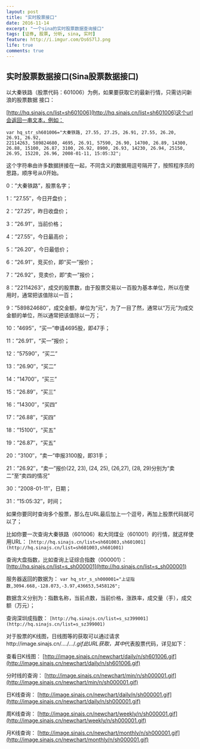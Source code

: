 ```yaml
---
layout: post
title: "实时股票接口"
date: 2016-11-14
excerpt: "一个sina的实时股票数据查询接口"
tags: [证券, 股票, 分析, sina, 实时]
feature: http://i.imgur.com/Ds6S7lJ.png
life: true
comments: true
---
```


## 实时股票数据接口(Sina股票数据接口)

以大秦铁路（股票代码：601006）为例，如果要获取它的最新行情，只需访问新浪的股票数据
接口：

[http://hq.sinajs.cn/list=sh601006](http://hq.sinajs.cn/list=sh601006)这个url会返回一串文本，例如：

```
var hq_str_sh601006="大秦铁路, 27.55, 27.25, 26.91, 27.55, 26.20, 26.91, 26.92,
22114263, 589824680, 4695, 26.91, 57590, 26.90, 14700, 26.89, 14300,
26.88, 15100, 26.87, 3100, 26.92, 8900, 26.93, 14230, 26.94, 25150, 26.95, 15220, 26.96, 2008-01-11, 15:05:32";
```
这个字符串由许多数据拼接在一起，不同含义的数据用逗号隔开了，按照程序员的思路，顺序号从0开始。

0：”大秦铁路”，股票名字；

1：”27.55″，今日开盘价；

2：”27.25″，昨日收盘价；

3：”26.91″，当前价格；

4：”27.55″，今日最高价；

5：”26.20″，今日最低价；

6：”26.91″，竞买价，即“买一”报价；

7：”26.92″，竞卖价，即“卖一”报价；

8：”22114263″，成交的股票数，由于股票交易以一百股为基本单位，所以在使用时，通常把该值除以一百；

9：”589824680″，成交金额，单位为“元”，为了一目了然，通常以“万元”为成交金额的单位，所以通常把该值除以一万；

10：”4695″，“买一”申请4695股，即47手；

11：”26.91″，“买一”报价；

12：”57590″，“买二”

13：”26.90″，“买二”

14：”14700″，“买三”

15：”26.89″，“买三”

16：”14300″，“买四”

17：”26.88″，“买四”

18：”15100″，“买五”

19：”26.87″，“买五”

20：”3100″，“卖一”申报3100股，即31手；

21：”26.92″，“卖一”报价(22, 23), (24, 25), (26,27), (28, 29)分别为“卖二”至“卖四的情况”

30：”2008-01-11″，日期；

31：”15:05:32″，时间；

如果你要同时查询多个股票，那么在URL最后加上一个逗号，再加上股票代码就可以了；

比如你要一次查询大秦铁路（601006）和大同煤业（601001）的行情，就这样使用URL：
```[http://hq.sinajs.cn/list=sh601003,sh601001](http://hq.sinajs.cn/list=sh601003,sh601001)```

查询大盘指数，比如查询上证综合指数（000001）：
[http://hq.sinajs.cn/list=s_sh000001](http://hq.sinajs.cn/list=s_sh000001)

服务器返回的数据为：
```var hq_str_s_sh000001="上证指数,3094.668,-128.073,-3.97,436653,5458126";```

数据含义分别为：指数名称，当前点数，当前价格，涨跌率，成交量（手），成交额（万元）；

查询深圳成指数：
```[http://hq.sinajs.cn/list=s_sz399001](http://hq.sinajs.cn/list=s_sz399001)```

对于股票的K线图，日线图等的获取可以通过请求http://image.sinajs.cn/…./…/*.gif此URL获取，其中*代表股票代码，详见如下：

查看日K线图：
[http://image.sinajs.cn/newchart/daily/n/sh601006.gif](http://image.sinajs.cn/newchart/daily/n/sh601006.gif)

分时线的查询：
[http://image.sinajs.cn/newchart/min/n/sh000001.gif](http://image.sinajs.cn/newchart/min/n/sh000001.gif)

日K线查询：
[http://image.sinajs.cn/newchart/daily/n/sh000001.gif](http://image.sinajs.cn/newchart/daily/n/sh000001.gif)

周K线查询：
[http://image.sinajs.cn/newchart/weekly/n/sh000001.gif](http://image.sinajs.cn/newchart/weekly/n/sh000001.gif)

月K线查询：
[http://image.sinajs.cn/newchart/monthly/n/sh000001.gif](http://image.sinajs.cn/newchart/monthly/n/sh000001.gif)
